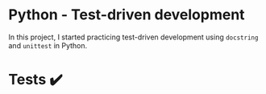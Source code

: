 # Python - Test-driven development
In this project, I started practicing test-driven development using `docstring` and `unittest` in Python.

# Tests ✔️
